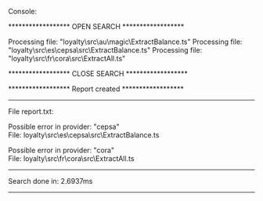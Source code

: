 Console:

****************** OPEN SEARCH ******************

Processing file: "loyalty\\src\\au\\magic\\ExtractBalance.ts"
Processing file: "loyalty\\src\\es\\cepsa\\src\\ExtractBalance.ts"
Processing file: "loyalty\\src\\fr\\cora\\src\\ExtractAll.ts"

****************** CLOSE SEARCH ******************

****************** Report created ******************

----------------------------------------------------------------------

File report.txt:

Possible error in provider: "cepsa"<br>
File: loyalty\src\es\cepsa\src\ExtractBalance.ts

Possible error in provider: "cora"<br>
File: loyalty\src\fr\cora\src\ExtractAll.ts


********************************************
Search done in: 2.6937ms
********************************************